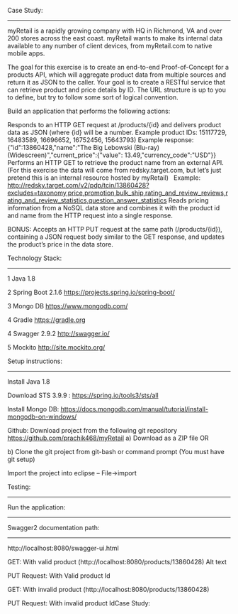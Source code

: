 Case Study:
***********************************************************

myRetail is a rapidly growing company with HQ in Richmond, VA and over 200 stores across the east coast. myRetail wants to make its internal data available to any number of client devices, from myRetail.com to native mobile apps.

The goal for this exercise is to create an end-to-end Proof-of-Concept for a products API, which will aggregate product data from multiple sources and return it as JSON to the caller. Your goal is to create a RESTful service that can retrieve product and price details by ID. The URL structure is up to you to define, but try to follow some sort of logical convention.

Build an application that performs the following actions:

Responds to an HTTP GET request at /products/{id} and delivers product data as JSON (where {id} will be a number. Example product IDs: 15117729, 16483589, 16696652, 16752456, 15643793) Example response: {"id":13860428,"name":"The Big Lebowski (Blu-ray) (Widescreen)","current_price":{"value": 13.49,"currency_code":"USD"}} Performs an HTTP GET to retrieve the product name from an external API. (For this exercise the data will come from redsky.target.com, but let’s just pretend this is an internal resource hosted by myRetail)   Example: http://redsky.target.com/v2/pdp/tcin/13860428?excludes=taxonomy,price,promotion,bulk_ship,rating_and_review_reviews,rating_and_review_statistics,question_answer_statistics Reads pricing information from a NoSQL data store and combines it with the product id and name from the HTTP request into a single response.

BONUS: Accepts an HTTP PUT request at the same path (/products/{id}), containing a JSON request body similar to the GET response, and updates the product’s price in the data store.

Technology Stack:
************************************************************************************

1	Java	1.8

2	Spring Boot	2.1.6	https://projects.spring.io/spring-boot/

3	Mongo DB	https://www.mongodb.com/

4	Gradle	https://gradle.org

4	Swagger 2.9.2	http://swagger.io/

5	Mockito	http://site.mockito.org/

Setup instructions:
*****************************************************************************

Install Java 1.8

Download STS 3.9.9 : https://spring.io/tools3/sts/all

Install Mongo DB: https://docs.mongodb.com/manual/tutorial/install-mongodb-on-windows/

Github: Download project from the following git repository https://github.com/prachik468/myRetail a) Download as a ZIP file OR

b) Clone the git project from git-bash or command prompt (You must have git setup)

Import the project into eclipse – File->import

Testing:
******************************************

Run the application:
*********************************

Swagger2 documentation path:
*******************************************

http://localhost:8080/swagger-ui.html

GET: With valid product (http://localhost:8080/products/13860428) Alt text

PUT Request: With Valid product Id

GET: With invalid product (http://localhost:8080/products/13860428)

PUT Request: With invalid product IdCase Study:

